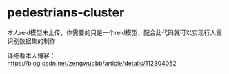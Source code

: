 # pedestrians-cluster

本人reid模型未上传，你需要的只是一个reid模型，配合此代码就可以实现行人重识别数据集的制作

详细看本人博客：https://blog.csdn.net/zengwubbb/article/details/112304052
